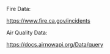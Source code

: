 Fire Data:

https://www.fire.ca.gov/incidents

Air Quality Data:

https://docs.airnowapi.org/Data/query